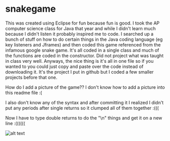 # snakegame

This was created using Eclipse for fun because fun is good. I took the AP computer science class for Java that year and while I didn't learn much because I didn't listen it probably inspired me to code. I searched up a bunch of stuff on how to do certain things in the Java coding language (eg key listeners and Jframes) and then coded this game referenced from the infamous google snake game. It's all coded in a single class and much of the functions are coded in the constructor. Did not project what was taught in class very well. Anyways, the nice thing is it's all in one file so if you wanted to you could just copy and paste over the code instead of downloading it. It's the project I put in github but I coded a few smaller projects before that one.

How do I add a picture of the game?? I don't know how to add a picture into this readme file :(

I also don't know any of the syntax and after committing it I realized I didn't put any periods after single returns so it clumped all of them together :(((

Now I have to type double returns to do the "\n" things and get it on a new line :((((((

![alt text](https://github.com/suchicatea/snakegame/blob/main/snakegame1.PNG)
